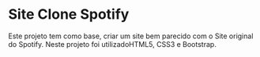 # Site Clone Spotify
 Este projeto tem como base, criar um site bem parecido com o Site original do Spotify. 
 Neste projeto foi utilizadoHTML5, CSS3 e Bootstrap.
